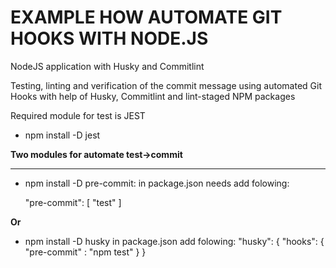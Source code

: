 # EXAMPLE HOW AUTOMATE GIT HOOKS WITH NODE.JS
NodeJS application with Husky and Commitlint

Testing, linting and verification of the commit message using automated  Git Hooks with help of Husky, Commitlint and lint-staged NPM packages

Required module for test is JEST
- npm install -D jest

__Two modules for automate test->commit__
***
- npm install -D pre-commit:
in package.json needs add folowing:

    "pre-commit": [
       "test"
    ]

__Or__
- npm install -D husky
in package.json add folowing:
    "husky": {
        "hooks": {
            "pre-commit" : "npm test"
        }
    }

